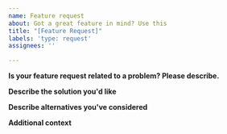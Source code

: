 ```yaml
---
name: Feature request
about: Got a great feature in mind? Use this
title: "[Feature Request]"
labels: 'type: request'
assignees: ''

---
```


**Is your feature request related to a problem? Please describe.**
<!-- You have a specific use case, or a problem to be solved by this feature -->

**Describe the solution you'd like**
<!-- Clear description of what you want -->

**Describe alternatives you've considered**
<!-- Clear description of other solutions you may have thought of -->

**Additional context**
<!-- Got a video of an effect, or somewhere this is introduced elsewhere, a link is greatly appreciated. -->
